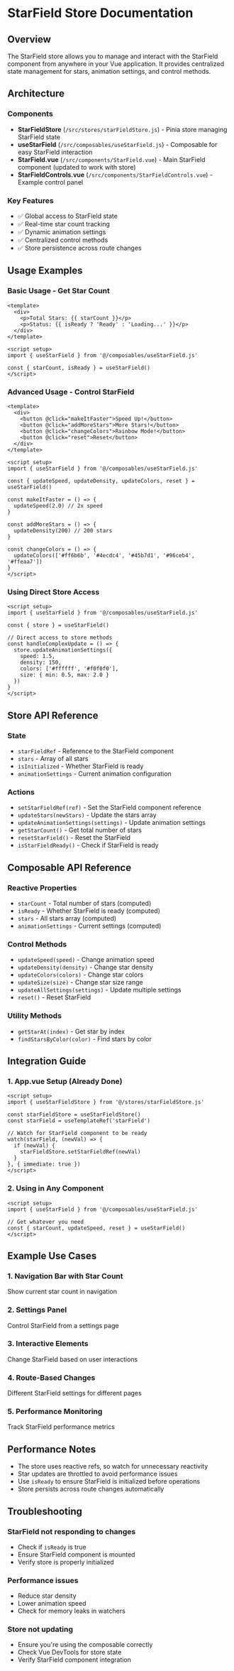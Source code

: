 # StarField Store Documentation

## Overview

The StarField store allows you to manage and interact with the StarField component from anywhere in your Vue application. It provides centralized state management for stars, animation settings, and control methods.

## Architecture

### Components
- **StarFieldStore** (`/src/stores/starFieldStore.js`) - Pinia store managing StarField state
- **useStarField** (`/src/composables/useStarField.js`) - Composable for easy StarField interaction
- **StarField.vue** (`/src/components/StarField.vue`) - Main StarField component (updated to work with store)
- **StarFieldControls.vue** (`/src/components/StarFieldControls.vue`) - Example control panel

### Key Features
- ✅ Global access to StarField state
- ✅ Real-time star count tracking
- ✅ Dynamic animation settings
- ✅ Centralized control methods
- ✅ Store persistence across route changes

## Usage Examples

### Basic Usage - Get Star Count

```vue
<template>
  <div>
    <p>Total Stars: {{ starCount }}</p>
    <p>Status: {{ isReady ? 'Ready' : 'Loading...' }}</p>
  </div>
</template>

<script setup>
import { useStarField } from '@/composables/useStarField.js'

const { starCount, isReady } = useStarField()
</script>
```

### Advanced Usage - Control StarField

```vue
<template>
  <div>
    <button @click="makeItFaster">Speed Up!</button>
    <button @click="addMoreStars">More Stars!</button>
    <button @click="changeColors">Rainbow Mode!</button>
    <button @click="reset">Reset</button>
  </div>
</template>

<script setup>
import { useStarField } from '@/composables/useStarField.js'

const { updateSpeed, updateDensity, updateColors, reset } = useStarField()

const makeItFaster = () => {
  updateSpeed(2.0) // 2x speed
}

const addMoreStars = () => {
  updateDensity(200) // 200 stars
}

const changeColors = () => {
  updateColors(['#ff6b6b', '#4ecdc4', '#45b7d1', '#96ceb4', '#ffeaa7'])
}
</script>
```

### Using Direct Store Access

```vue
<script setup>
import { useStarField } from '@/composables/useStarField.js'

const { store } = useStarField()

// Direct access to store methods
const handleComplexUpdate = () => {
  store.updateAnimationSettings({
    speed: 1.5,
    density: 150,
    colors: ['#ffffff', '#f0f0f0'],
    size: { min: 0.5, max: 2.0 }
  })
}
</script>
```

## Store API Reference

### State
- `starFieldRef` - Reference to the StarField component
- `stars` - Array of all stars
- `isInitialized` - Whether StarField is ready
- `animationSettings` - Current animation configuration

### Actions
- `setStarFieldRef(ref)` - Set the StarField component reference
- `updateStars(newStars)` - Update the stars array
- `updateAnimationSettings(settings)` - Update animation settings
- `getStarCount()` - Get total number of stars
- `resetStarField()` - Reset the StarField
- `isStarFieldReady()` - Check if StarField is ready

## Composable API Reference

### Reactive Properties
- `starCount` - Total number of stars (computed)
- `isReady` - Whether StarField is ready (computed)
- `stars` - All stars array (computed)
- `animationSettings` - Current settings (computed)

### Control Methods
- `updateSpeed(speed)` - Change animation speed
- `updateDensity(density)` - Change star density
- `updateColors(colors)` - Change star colors
- `updateSize(size)` - Change star size range
- `updateAllSettings(settings)` - Update multiple settings
- `reset()` - Reset StarField

### Utility Methods
- `getStarAt(index)` - Get star by index
- `findStarsByColor(color)` - Find stars by color

## Integration Guide

### 1. App.vue Setup (Already Done)
```vue
<script setup>
import { useStarFieldStore } from '@/stores/starFieldStore.js'

const starFieldStore = useStarFieldStore()
const starField = useTemplateRef('starField')

// Watch for StarField component to be ready
watch(starField, (newVal) => {
  if (newVal) {
    starFieldStore.setStarFieldRef(newVal)
  }
}, { immediate: true })
</script>
```

### 2. Using in Any Component
```vue
<script setup>
import { useStarField } from '@/composables/useStarField.js'

// Get whatever you need
const { starCount, updateSpeed, reset } = useStarField()
</script>
```

## Example Use Cases

### 1. Navigation Bar with Star Count
Show current star count in navigation

### 2. Settings Panel
Control StarField from a settings page

### 3. Interactive Elements
Change StarField based on user interactions

### 4. Route-Based Changes
Different StarField settings for different pages

### 5. Performance Monitoring
Track StarField performance metrics

## Performance Notes

- The store uses reactive refs, so watch for unnecessary reactivity
- Star updates are throttled to avoid performance issues
- Use `isReady` to ensure StarField is initialized before operations
- Store persists across route changes automatically

## Troubleshooting

### StarField not responding to changes
- Check if `isReady` is true
- Ensure StarField component is mounted
- Verify store is properly initialized

### Performance issues
- Reduce star density
- Lower animation speed
- Check for memory leaks in watchers

### Store not updating
- Ensure you're using the composable correctly
- Check Vue DevTools for store state
- Verify StarField component integration
